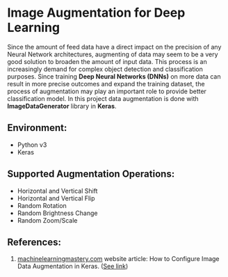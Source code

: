 # Image Augmentation for Deep Learning
Since the amount of feed data have a direct impact on the precision of any Neural Network architectures, augmenting of data may seem to be a very good solution to broaden the amount of input data. This process is an increasingly demand for complex object detection and classification purposes. Since training **Deep Neural Networks (DNNs)** on more data can result in more precise outcomes and expand the training dataset, the process of augmentation may play an important role to provide better classification model. In this project data augmentation is done with **ImageDataGenerator** library in **Keras**. 

## Environment:
- Python v3
- Keras

## Supported Augmentation Operations:
- Horizontal and Vertical Shift
- Horizontal and Vertical Flip
- Random Rotation
- Random Brightness Change
- Random Zoom/Scale

## References:
1. [machinelearningmastery.com](http://machinelearningmastery.com "machinelearningmastery.com") website article: How to Configure Image Data Augmentation in Keras. ([See link](https://machinelearningmastery.com/how-to-configure-image-data-augmentation-when-training-deep-learning-neural-networks/ "See link"))
